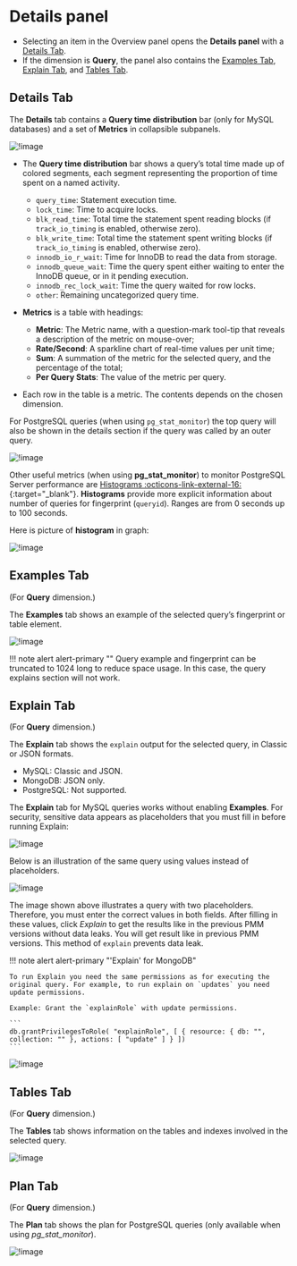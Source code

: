# Details panel

- Selecting an item in the Overview panel opens the **Details panel** with a [Details Tab](#details-tab).
- If the dimension is **Query**, the panel also contains the [Examples Tab](#examples-tab), [Explain Tab](#explain-tab), and [Tables Tab](#tables-tab).

## Details Tab

The **Details** tab contains a **Query time distribution** bar (only for MySQL databases) and a set of **Metrics** in collapsible subpanels.

![!image](../../../images/PMM_Query_Analytics_Tabs_Details.jpg)

- The **Query time distribution** bar shows a query’s total time made up of colored segments, each segment representing the proportion of time spent on a named activity.

    - `query_time`: Statement execution time.
    - `lock_time`: Time to acquire locks.
    - `blk_read_time`: Total time the statement spent reading blocks (if `track_io_timing` is enabled, otherwise zero).
    - `blk_write_time`: Total time the statement spent writing blocks (if `track_io_timing` is enabled, otherwise zero).
    - `innodb_io_r_wait`: Time for InnoDB to read the data from storage.
    - `innodb_queue_wait`: Time the query spent either waiting to enter the InnoDB queue, or in it pending execution.
    - `innodb_rec_lock_wait`: Time the query waited for row locks.
    - `other`: Remaining uncategorized query time.

- **Metrics** is a table with headings:

    - **Metric**: The Metric name, with a question-mark tool-tip that reveals a description of the metric on mouse-over;
    - **Rate/Second**: A sparkline chart of real-time values per unit time;
    - **Sum**: A summation of the metric for the selected query, and the percentage of the total;
    - **Per Query Stats**: The value of the metric per query.

- Each row in the table is a metric. The contents depends on the chosen dimension.

For PostgreSQL queries (when using `pg_stat_monitor`) the top query will also be shown in the details section if the query was called by an outer query.

![!image](../../../images/PMM_Query_Analytics_Tabs_Details_TopQuery.png)

Other useful metrics (when using **pg_stat_monitor**) to monitor PostgreSQL Server performance are [Histograms :octicons-link-external-16:](https://docs.percona.com/pg-stat-monitor/user_guide.html#histogram){:target="_blank"}. 
**Histograms** provide more explicit information about number of queries for fingerprint (`queryid`). Ranges are from 0 seconds up to 100 seconds.  

Here is picture of **histogram** in graph:

![!image](../../../images/PMM_Query_Analytics_Tabs_Details_Histogram.png)

## Examples Tab

(For **Query** dimension.)

The **Examples** tab shows an example of the selected query’s fingerprint or table element.

![!image](../../../images/PMM_Query_Analytics_Tabs_Examples.jpg)

!!! note alert alert-primary ""
    Query example and fingerprint can be truncated to 1024 long to reduce space usage. In this case, the query explains section will not work.

## Explain Tab

(For **Query** dimension.)

The **Explain** tab shows the `explain` output for the selected query, in Classic or JSON formats.

- MySQL: Classic and JSON.
- MongoDB: JSON only.
- PostgreSQL: Not supported.

The **Explain** tab for MySQL queries works without enabling **Examples**. For security, sensitive data appears as placeholders that you must fill in before running Explain:

![!image](../../../images/PMM_Query_Analytics_Tabs_Explain_With_Placeholders.png)

Below is an illustration of the same query using values instead of placeholders.

![!image](../../../images/PMM_Query_Analytics_Tabs_Explain_With_Values.png)

The image shown above illustrates a query with two placeholders. Therefore, you must enter the correct values in both fields. After filling in these values, click *Explain* to get the results like in the previous PMM versions without data leaks.
You will get result like in previous PMM versions. This method of `explain` prevents data leak.

!!! note alert alert-primary "'Explain' for MongoDB"

    To run Explain you need the same permissions as for executing the original query. For example, to run explain on `updates` you need update permissions.  

    Example: Grant the `explainRole` with update permissions.

    ```
    db.grantPrivilegesToRole( "explainRole", [ { resource: { db: "", collection: "" }, actions: [ "update" ] } ])
    ```

![!image](../../../images/PMM_Query_Analytics_Tabs_Explain.jpg)

## Tables Tab

(For **Query** dimension.)

The **Tables** tab shows information on the tables and indexes involved in the selected query.

![!image](../../../images/PMM_Query_Analytics_Tabs_Tables.jpg)

## Plan Tab

(For **Query** dimension.)

The **Plan** tab shows the plan for PostgreSQL queries (only available when using *pg_stat_monitor*).

![!image](../../../images/PMM_Query_Analytics_Tabs_Plan.png)